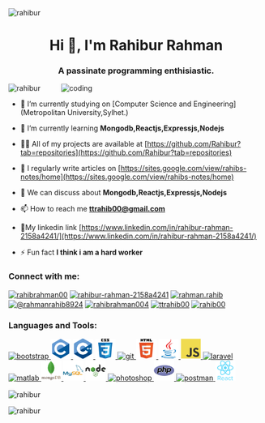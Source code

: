 <p><img align="center" src="https://github.com/Rahibur/Rahibur-Rahman/blob/main/Github%20Profile.png?raw=true" alt="rahibur" height="340" width="1000" /></p>
<h1 align="center">Hi 👋, I'm Rahibur Rahman</h1>
<h3 align="center">A passinate programming enthisiastic.</h3>
<img align="right" alt="coding" width="400" src="https://user-images.githubusercontent.com/55389276/140866485-8fb1c876-9a8f-4d6a-98dc-08c4981eaf70.gif">
<p align="left"> <img src="https://komarev.com/ghpvc/?username=rahibur&label=Profile%20views&color=0e75b6&style=flat" alt="rahibur" /> </p>

- 🔭 I’m currently studying on [Computer Science and Engineering](Metropolitan University,Sylhet.)

- 🌱 I’m currently learning **Mongodb,Reactjs,Expressjs,Nodejs**

- 👨‍💻 All of my projects are available at [https://github.com/Rahibur?tab=repositories](https://github.com/Rahibur?tab=repositories)

- 📝 I regularly write articles on [https://sites.google.com/view/rahibs-notes/home](https://sites.google.com/view/rahibs-notes/home)

- 💬 We can discuss about **Mongodb,Reactjs,Expressjs,Nodejs**

- 📫 How to reach me **ttrahib00@gmail.com**

- 📝My linkedin link [https://www.linkedin.com/in/rahibur-rahman-2158a4241/](https://www.linkedin.com/in/rahibur-rahman-2158a4241/)

- ⚡ Fun fact **I think i am a hard worker**

<h3 align="left">Connect with me:</h3>
<p align="left">
<a href="https://twitter.com/rahibrahman00" target="blank"><img align="center" src="https://raw.githubusercontent.com/rahuldkjain/github-profile-readme-generator/master/src/images/icons/Social/twitter.svg" alt="rahibrahman00" height="30" width="40" /></a>
<a href="https://linkedin.com/in/rahibur-rahman-2158a4241" target="blank"><img align="center" src="https://raw.githubusercontent.com/rahuldkjain/github-profile-readme-generator/master/src/images/icons/Social/linked-in-alt.svg" alt="rahibur-rahman-2158a4241" height="30" width="40" /></a>
<a href="https://fb.com/rahman.rahib" target="blank"><img align="center" src="https://raw.githubusercontent.com/rahuldkjain/github-profile-readme-generator/master/src/images/icons/Social/facebook.svg" alt="rahman.rahib" height="30" width="40" /></a>
<a href="https://www.youtube.com/c/@rahmanrahib8924" target="blank"><img align="center" src="https://raw.githubusercontent.com/rahuldkjain/github-profile-readme-generator/master/src/images/icons/Social/youtube.svg" alt="@rahmanrahib8924" height="30" width="40" /></a>
<a href="https://www.codechef.com/users/rahibrahman004" target="blank"><img align="center" src="https://cdn.jsdelivr.net/npm/simple-icons@3.1.0/icons/codechef.svg" alt="rahibrahman004" height="30" width="40" /></a>
<a href="https://www.hackerrank.com/ttrahib00" target="blank"><img align="center" src="https://raw.githubusercontent.com/rahuldkjain/github-profile-readme-generator/master/src/images/icons/Social/hackerrank.svg" alt="ttrahib00" height="30" width="40" /></a>
<a href="https://www.leetcode.com/rahib00" target="blank"><img align="center" src="https://raw.githubusercontent.com/rahuldkjain/github-profile-readme-generator/master/src/images/icons/Social/leet-code.svg" alt="rahib00" height="30" width="40" /></a>
</p>

<h3 align="left">Languages and Tools:</h3>
<p align="left"> 
<a href="https://getbootstrap.com" target="_blank" rel="noreferrer"> <img src="https://cdn.worldvectorlogo.com/logos/bootstrap-icon.svg" alt="bootstrap" width="40" height="40"/> </a> 
<a href="https://www.cprogramming.com/" target="_blank" rel="noreferrer" > <img src="https://raw.githubusercontent.com/devicons/devicon/master/icons/c/c-original.svg" alt="c" width="40" height="40" /> </a> 
<a href="https://www.w3schools.com/cpp/" target="_blank" rel="noreferrer"> <img src="https://raw.githubusercontent.com/devicons/devicon/master/icons/cplusplus/cplusplus-original.svg" alt="cplusplus" width="40" height="40"/> </a> 
<a href="https://www.w3schools.com/css/" target="_blank" rel="noreferrer"> <img src="https://raw.githubusercontent.com/devicons/devicon/master/icons/css3/css3-original-wordmark.svg" alt="css3" width="40" height="40"/> </a> 
<a href="https://git-scm.com/" target="_blank" rel="noreferrer"> <img src="https://www.vectorlogo.zone/logos/git-scm/git-scm-icon.svg" alt="git" width="40" height="40"/> </a> 
<a href="https://www.w3.org/html/" target="_blank" rel="noreferrer"> <img src="https://raw.githubusercontent.com/devicons/devicon/master/icons/html5/html5-original-wordmark.svg" alt="html5" width="40" height="40"/> </a> 
<a href="https://www.java.com" target="_blank" rel="noreferrer"> <img src="https://raw.githubusercontent.com/devicons/devicon/master/icons/java/java-original.svg" alt="java" width="40" height="40"/> </a> 
<a href="https://developer.mozilla.org/en-US/docs/Web/JavaScript" target="_blank" rel="noreferrer"> <img src="https://raw.githubusercontent.com/devicons/devicon/master/icons/javascript/javascript-original.svg" alt="javascript" width="40" height="40"/> </a> 
<a href="https://laravel.com/" target="_blank" rel="noreferrer"> <img src="https://cdn.worldvectorlogo.com/logos/laravel-2.svg" alt="laravel" width="40" height="40"/> </a> 
<a href="https://www.mathworks.com/" target="_blank" rel="noreferrer"> <img src="https://upload.wikimedia.org/wikipedia/commons/2/21/Matlab_Logo.png" alt="matlab" width="40" height="40"/> </a> 
<a href="https://www.mongodb.com/" target="_blank" rel="noreferrer"> <img src="https://raw.githubusercontent.com/devicons/devicon/master/icons/mongodb/mongodb-original-wordmark.svg" alt="mongodb" width="40" height="40"/> </a> 
<a href="https://www.mysql.com/" target="_blank" rel="noreferrer"> <img src="https://raw.githubusercontent.com/devicons/devicon/master/icons/mysql/mysql-original-wordmark.svg" alt="mysql" width="40" height="40"/> </a>
 <a href="https://nodejs.org" target="_blank" rel="noreferrer"> <img src="https://raw.githubusercontent.com/devicons/devicon/master/icons/nodejs/nodejs-original-wordmark.svg" alt="nodejs" width="40" height="40"/> </a>
 <a href="https://www.photoshop.com/en" target="_blank" rel="noreferrer"> <img src="https://cdn.worldvectorlogo.com/logos/adobe-photoshop-2.svg" alt="photoshop" width="40" height="40"/> </a> 
<a href="https://www.php.net" target="_blank" rel="noreferrer"> <img src="https://raw.githubusercontent.com/devicons/devicon/master/icons/php/php-original.svg" alt="php" width="40" height="40"/> </a>
 <a href="https://postman.com" target="_blank" rel="noreferrer"> <img src="https://www.vectorlogo.zone/logos/getpostman/getpostman-icon.svg" alt="postman" width="40" height="40"/> </a> 
<a href="https://reactjs.org/" target="_blank" rel="noreferrer"> <img src="https://raw.githubusercontent.com/devicons/devicon/master/icons/react/react-original-wordmark.svg" alt="react" width="40" height="40"/> </a> </p>

<p><img align="center" src="https://github-readme-stats.vercel.app/api/top-langs?username=rahibur&show_icons=true&locale=en&layout=compact" alt="rahibur" /></p>

<p><img align="center" src="https://github-readme-streak-stats.herokuapp.com/?user=rahibur&" alt="rahibur" /></p>
